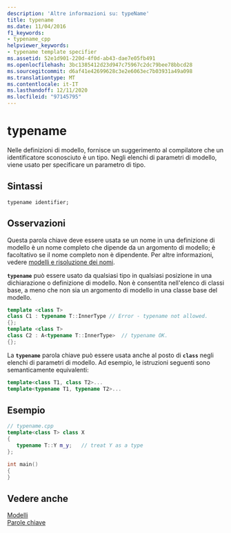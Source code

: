 ```yaml
---
description: 'Altre informazioni su: typeName'
title: typename
ms.date: 11/04/2016
f1_keywords:
- typename_cpp
helpviewer_keywords:
- typename template specifier
ms.assetid: 52e1d901-220d-4f0d-ab43-dae7e05fb491
ms.openlocfilehash: 3bc1385412d23d947c75967c2dc79bee78bbcd28
ms.sourcegitcommit: d6af41e42699628c3e2e6063ec7b03931a49a098
ms.translationtype: MT
ms.contentlocale: it-IT
ms.lasthandoff: 12/11/2020
ms.locfileid: "97145795"
---
```

# <a name="typename"></a>typename

Nelle definizioni di modello, fornisce un suggerimento al compilatore che un identificatore sconosciuto è un tipo. Negli elenchi di parametri di modello, viene usato per specificare un parametro di tipo.

## <a name="syntax"></a>Sintassi

```
typename identifier;
```

## <a name="remarks"></a>Osservazioni

Questa parola chiave deve essere usata se un nome in una definizione di modello è un nome completo che dipende da un argomento di modello; è facoltativo se il nome completo non è dipendente. Per altre informazioni, vedere [modelli e risoluzione dei nomi](../cpp/templates-and-name-resolution.md).

**`typename`** può essere usato da qualsiasi tipo in qualsiasi posizione in una dichiarazione o definizione di modello. Non è consentita nell'elenco di classi base, a meno che non sia un argomento di modello in una classe base del modello.

```cpp
template <class T>
class C1 : typename T::InnerType // Error - typename not allowed.
{};
template <class T>
class C2 : A<typename T::InnerType>  // typename OK.
{};
```

La **`typename`** parola chiave può essere usata anche al posto di **`class`** negli elenchi di parametri di modello. Ad esempio, le istruzioni seguenti sono semanticamente equivalenti:

```cpp
template<class T1, class T2>...
template<typename T1, typename T2>...
```

## <a name="example"></a>Esempio

```cpp
// typename.cpp
template<class T> class X
{
   typename T::Y m_y;   // treat Y as a type
};

int main()
{
}
```

## <a name="see-also"></a>Vedere anche

[Modelli](../cpp/templates-cpp.md)<br/>
[Parole chiave](../cpp/keywords-cpp.md)
